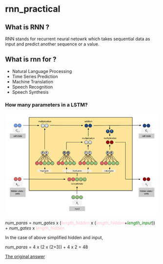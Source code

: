 # rnn_practical

## What is RNN ? 

RNN stands for recurrent neural netowrk which takes sequential data as input and predict another sequence or a value.

## What is rnn for ?

* Natural Language Processing
* Time Series Prediction
* Machine Translation
* Speech Recognition
* Speech Synthesis

### How many parameters in a LSTM?

![image info](./images/parameters_lstm.png)

*num_paras* = *num_gates* x (<span style="color:pink">*length_hidden*</span> x (<span style="color:pink">*length_hidden*</span>+<span style="color:green">*length_input*</span>)) + *num_gates* x <span style="color:pink">*length_hidden*</span>

In the case of above simplified hidden and input,

*num_paras* = 4 x (2 x (2+3)) + 4 x 2 = 48

[The original answer](https://datascience.stackexchange.com/questions/10615/number-of-parameters-in-an-lstm-model)
